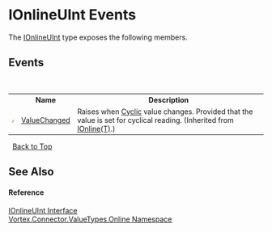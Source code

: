 # IOnlineUInt Events
 

The <a href="T_Vortex_Connector_ValueTypes_Online_IOnlineUInt.md">IOnlineUInt</a> type exposes the following members.


## Events
&nbsp;<table><tr><th></th><th>Name</th><th>Description</th></tr><tr><td>![Public event](media/pubevent.gif "Public event")</td><td><a href="E_Vortex_Connector_ValueTypes_Online_IOnline_1_ValueChanged.md">ValueChanged</a></td><td>
Raises when <a href="P_Vortex_Connector_ValueTypes_Online_IOnline_1_Cyclic.md">Cyclic</a> value changes. Provided that the value is set for cyclical reading.
 (Inherited from <a href="T_Vortex_Connector_ValueTypes_Online_IOnline_1.md">IOnline(T)</a>.)</td></tr></table>&nbsp;
<a href="#ionlineuint-events">Back to Top</a>

## See Also


#### Reference
<a href="T_Vortex_Connector_ValueTypes_Online_IOnlineUInt.md">IOnlineUInt Interface</a><br /><a href="N_Vortex_Connector_ValueTypes_Online.md">Vortex.Connector.ValueTypes.Online Namespace</a><br />